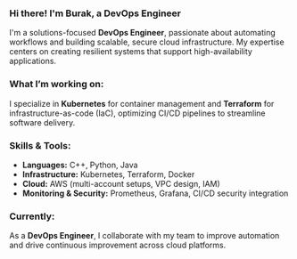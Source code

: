 ### Hi there! I'm Burak, a DevOps Engineer

I'm a solutions-focused **DevOps Engineer**, passionate about automating workflows and building scalable, secure cloud infrastructure. My expertise centers on creating resilient systems that support high-availability applications.

### What I’m working on:
I specialize in **Kubernetes** for container management and **Terraform** for infrastructure-as-code (IaC), optimizing CI/CD pipelines to streamline software delivery.

### Skills & Tools:
- **Languages:** C++, Python, Java
- **Infrastructure:** Kubernetes, Terraform, Docker
- **Cloud:** AWS (multi-account setups, VPC design, IAM)
- **Monitoring & Security:** Prometheus, Grafana, CI/CD security integration

### Currently:
As a **DevOps Engineer**, I collaborate with my team to improve automation and drive continuous improvement across cloud platforms.
